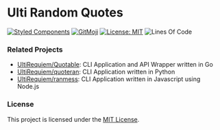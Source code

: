 # Ulti Random Quotes

[![Styled Components](https://img.shields.io/badge/style-%F0%9F%92%85%20styled--components-orange.svg?colorB=daa357&colorA=db748e)](https://github.com/styled-components/styled-components)
[![GitMoji](https://img.shields.io/badge/Gitmoji-%F0%9F%8E%A8%20-FFDD67.svg)](https://gitmoji.dev)
[![License: MIT](https://img.shields.io/badge/License-MIT-blue.svg)](https://opensource.org/licenses/MIT)
![Lines Of Code](https://img.shields.io/tokei/lines/github.com/UltiRequiem/ulti-random-quotes?color=blue&label=Total%20Lines)

### Related Projects

- [UltiRequiem/Quotable](https://github.com/UltiRequiem/quotable): CLI Application and API Wrapper written in Go
- [UltiRequiem/quoteran](https://github.com/UltiRequiem/quoteran): CLI Application written in Python
- [UltiRequiem/ranmess](https://github.com/UltiRequiem/ranmess): CLI Application written in Javascript using Node.js

### License

This project is licensed under the [MIT License](./LICENSE.md).

